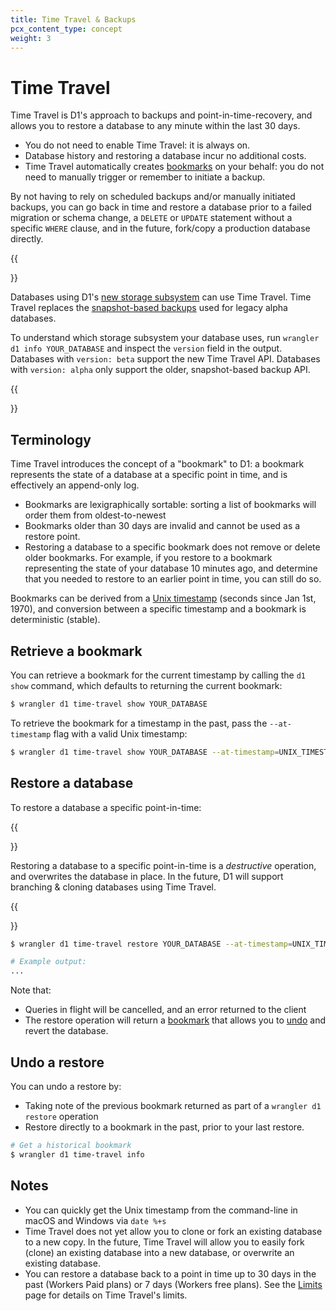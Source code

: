 ```yaml
---
title: Time Travel & Backups
pcx_content_type: concept
weight: 3
---
```


# Time Travel

Time Travel is D1's approach to backups and point-in-time-recovery, and allows you to restore a database to any minute within the last 30 days.

* You do not need to enable Time Travel: it is always on.
* Database history and restoring a database incur no additional costs.
* Time Travel automatically creates [bookmarks](#terminology) on your behalf: you do not need to manually trigger or remember to initiate a backup.

By not having to rely on scheduled backups and/or manually initiated backups, you can go back in time and restore a database prior to a failed migration or schema change, a `DELETE` or `UPDATE` statement without a specific `WHERE` clause, and in the future, fork/copy a production database directly.

{{<Aside type="note" header="Support for Time Travel">}}

Databases using D1's [new storage subsystem](https://blog.cloudflare.com/d1-turning-it-up-to-11/) can use Time Travel. Time Travel replaces the [snapshot-based backups](/d1/learning/backups/) used for legacy alpha databases.

To understand which storage subsystem your database uses, run `wrangler d1 info YOUR_DATABASE` and inspect the `version` field in the output. Databases with `version: beta` support the new Time Travel API. Databases with `version: alpha` only support the older, snapshot-based backup API.

{{</Aside>}}

## Terminology

Time Travel introduces the concept of a "bookmark" to D1: a bookmark represents the state of a database at a specific point in time, and is effectively an append-only log.

* Bookmarks are lexigraphically sortable: sorting a list of bookmarks will order them from oldest-to-newest
* Bookmarks older than 30 days are invalid and cannot be used as a restore point.
* Restoring a database to a specific bookmark does not remove or delete older bookmarks. For example, if you restore to a bookmark representing the state of your database 10 minutes ago, and determine that you needed to restore to an earlier point in time, you can still do so.

Bookmarks can be derived from a [Unix timestamp](https://en.wikipedia.org/wiki/Unix_time) (seconds since Jan 1st, 1970), and conversion between a specific timestamp and a bookmark is deterministic (stable).

## Retrieve a bookmark

You can retrieve a bookmark for the current timestamp by calling the `d1 show` command, which defaults to returning the current bookmark:

```sh
$ wrangler d1 time-travel show YOUR_DATABASE
```

To retrieve the bookmark for a timestamp in the past, pass the `--at-timestamp` flag with a valid Unix timestamp:

```sh
$ wrangler d1 time-travel show YOUR_DATABASE --at-timestamp=UNIX_TIMESTAMP
```

## Restore a database

To restore a database a specific point-in-time:

{{<Aside type="warning">}}

Restoring a database to a specific point-in-time is a _destructive_ operation, and overwrites the database in place. In the future, D1 will support branching & cloning databases using Time Travel.

{{</Aside>}}

```sh
$ wrangler d1 time-travel restore YOUR_DATABASE --at-timestamp=UNIX_TIMESTAMP

# Example output:
...
```

Note that:

* Queries in flight will be cancelled, and an error returned to the client
* The restore operation will return a [bookmark](#terminology) that allows you to [undo](#undo-a-restore) and revert the database.

## Undo a restore

You can undo a restore by:

* Taking note of the previous bookmark returned as part of a `wrangler d1 restore` operation
* Restore directly to a bookmark in the past, prior to your last restore.

```sh
# Get a historical bookmark
$ wrangler d1 time-travel info 
```

## Notes

* You can quickly get the Unix timestamp from the command-line in macOS and Windows via `date %+s`
* Time Travel does not yet allow you to clone or fork an existing database to a new copy. In the future, Time Travel will allow you to easily fork (clone) an existing database into a new database, or overwrite an existing database.
* You can restore a database back to a point in time up to 30 days in the past (Workers Paid plans) or 7 days (Workers free plans). See the [Limits](/d1/platform/limits/) page for details on Time Travel's limits.
